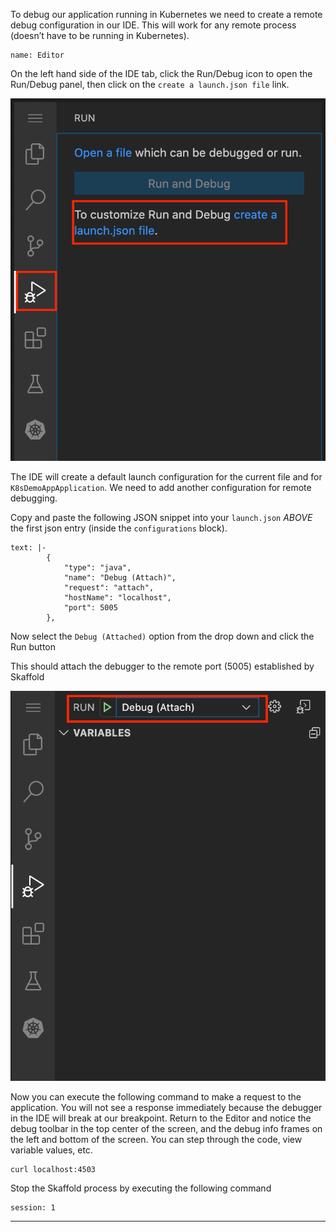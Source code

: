 
To debug our application running in Kubernetes we need to create a remote debug configuration in our IDE. This will work for any remote process (doesn’t have to be running in Kubernetes).


```dashboard:open-dashboard
name: Editor
```

On the left hand side of the IDE tab, click the Run/Debug icon to open the Run/Debug panel, then click on the `create a launch.json file` link.

![alt_text](images/image4.png "image_tooltip")




The IDE will create a default launch configuration for the current file and for `K8sDemoAppApplication`.
We need to add another configuration for remote debugging.

Copy and paste the following JSON snippet into your `launch.json` *ABOVE* the first json entry (inside the `configurations` block).
```workshop:copy
text: |-
        {
            "type": "java",
            "name": "Debug (Attach)",
            "request": "attach",
            "hostName": "localhost",
            "port": 5005
        },
```

Now select the `Debug (Attached)` option from the drop down and click the Run button

This should attach the debugger to the remote port (5005) established by Skaffold

![alt_text](images/image5.png "image_tooltip")

Now you can execute the following command to make a request to the application.  You will not see a response immediately because the debugger in the IDE will
break at our breakpoint. Return to the Editor and notice the debug toolbar in the top center of the screen, and the debug info frames on the left and bottom of the screen. You can step through the code, view variable values, etc.

```execute-2
curl localhost:4503
```

Stop the Skaffold process by executing the following command
```terminal:interrupt
session: 1
```


---
